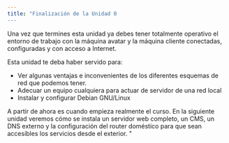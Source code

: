 ```yaml
---
title: "Finalización de la Unidad 0
---
```


Una vez que termines esta unidad ya debes tener totalmente operativo el entorno de trabajo con la máquina avatar y la máquina cliente conectadas, configuradas y con acceso a Internet.

Esta unidad te deba haber servido para:


* Ver algunas ventajas e inconvenientes de los diferentes esquemas de red que podemos tener.
* Adecuar un equipo cualquiera para actuar de servidor de una red local
* Instalar y configurar Debian GNU/Linux

A partir de ahora es cuando empieza realmente el curso. En la siguiente unidad veremos cómo se instala un servidor web completo, un CMS, un DNS externo y la configuración del router doméstico para que sean accesibles los servicios desde el exterior.
"